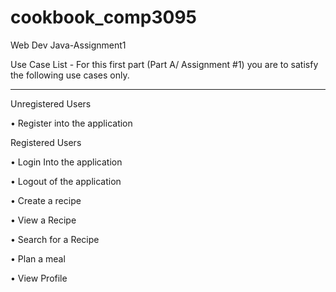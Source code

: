# cookbook_comp3095
Web Dev Java-Assignment1

Use Case List - For this first part (Part A/ Assignment #1) you are to satisfy the following use cases only.

----------------------------------------
Unregistered Users

• Register into the application

Registered Users

• Login Into the application

• Logout of the application

• Create a recipe


• View a Recipe

• Search for a Recipe

• Plan a meal

• View Profile
